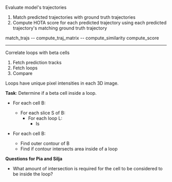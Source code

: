 Evaluate model's trajectories

1. Match predicted trajectories with ground truth trajectories
2. Compute HOTA score for each predicted trajectory using each predicted trajectory's matching ground truth trajectory


match_trajs -- compute_traj_matrix -- compute_similarity
compute_score

---
Correlate loops with beta cells

1. Fetch prediction tracks
2. Fetch loops
3. Compare

Loops have unique pixel intensities in each 3D image.

**Task**: Determine if a beta cell inside a loop.
- For each cell B:
  - For each slice S of B:
    - For each loop L:
        - Is 

- For each cell B:
  - Find outer contour of B
  - Find if contour intersects area inside of a loop

**Questions for Pia and Silja**
- What amount of intersection is required for the cell to be considered to be inside the loop?